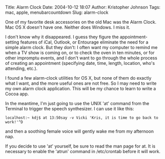 Title: Alarm Clock
Date: 2004-10-12 18:07
Author: Kristopher Johnson
Tags: mac, apple, menubarcountdown
Slug: alarm-clock

One of my favorite desk accessories on the old Mac was the Alarm Clock.
Mac OS X doesn't have one. Neither does Windows. I miss it.

I don't know why it disappeared. I guess they figure the
appointment-setting features of iCal, Outlook, or Entourage eliminate
the need for a simple alarm clock. But they don't: I often want my
computer to remind me when a TV show is coming on, or to check the oven
in ten minutes, or for other impromptu events, and I don't want to go
through the whole process of creating an appointment (specifying date,
time, length, location, who's attending, etc.).

I found a few alarm-clock utilities for OS X, but none of them do
exactly what I want, and the more useful ones are not free. So I may
need to write my own alarm clock application. This will be my chance to
learn to write a Cocoa app.

In the meantime, I'm just going to use the UNIX 'at' command from the
Terminal to trigger the speech synthesizer. I can use it like this:

    localhost:~ kdj$ at 13:50say -v Vicki 'Kris, it is time to go back to work!'^D

and then a soothing female voice will gently wake me from my afternoon
nap.

If you decide to use 'at' yourself, be sure to read the man page for at.
It is necessary to enable the 'atrun' command in /etc/crontab before it
will work.


